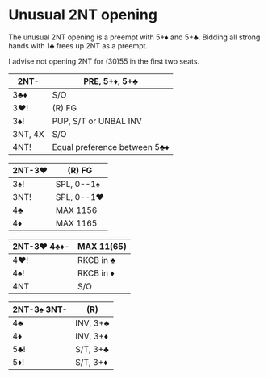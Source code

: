 # Unusual 2NT opening

The unusual 2NT opening is a preempt with 5+♦ and 5+♣.  Bidding all strong hands
with 1♣ frees up 2NT as a preempt.

I advise not opening 2NT for (30)55 in the first two seats.

| 2NT-    | PRE, 5+♦, 5+♣ |
|---------|---------------|
| 3♣♦     | S/O
| 3♥!     | (R) FG
| 3♠!     | PUP, S/T or UNBAL INV
| 3NT, 4X | S/O
| 4NT!    | Equal preference between 5♣♦

| 2NT-3♥ | (R) FG |
|--------|--------|
| 3♠!    | SPL, 0--1♠
| 3NT!   | SPL, 0--1♥
| 4♣     | MAX 1156
| 4♦     | MAX 1165

| 2NT-3♥ 4♣♦- | MAX 11(65) |
|-------------|------------|
| 4♥!         | RKCB in ♣
| 4♠!         | RKCB in ♦
| 4NT         | S/O

| 2NT-3♠ 3NT- | (R) |
|-------------|-----|
| 4♣          | INV, 3+♣
| 4♦          | INV, 3+♦
| 5♣!         | S/T, 3+♣
| 5♦!         | S/T, 3+♦
